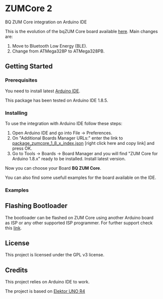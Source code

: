 # ZUMCore 2
BQ ZUM Core integration on Arduino IDE

This is the evolution of the bqZUM Core board available [here](https://github.com/bq/zum).
Main changes are:
1. Move to Bluetooth Low Energy (BLE).
1. Change from ATMega328P to ATMega328PB.

## Getting Started

### Prerequisites

You need to install latest [Arduino IDE](https://www.arduino.cc/en/Main/Software).

This package has been tested on Arduino IDE 1.8.5.

### Installing

To use the integration with Arduino IDE follow these steps:
1. Open Arduino IDE and go into File -> Preferences.
1. On "Additional Boards Manager URLs:" enter the link to [package_zumcore_1_8_x_index.json](https://raw.githubusercontent.com/bq/ZUMCore/master/package_zumcore_1_8_x_index.json) [right click here and copy link] and press OK.
1. Go to Tools -> Boards -> Board Manager and you will find "ZUM Core for Arduino 1.8.x" ready to be installed. Install latest version.

Now you can choose your Board **BQ ZUM Core**.

You can also find some usefull examples for the board available on the IDE.

### Examples



## Flashing Bootloader

The bootloader can be flashed on ZUM Core using another Arduino board as ISP or any other supported ISP programmer.
For further support check this [link](https://www.arduino.cc/en/Tutorial/ArduinoISP).

## License

This project is licensed under the GPL v3 license.

## Credits

This project relies on Arduino IDE to work.

The project is based on [Elektor UNO R4](https://github.com/ElektorLabs/Arduino/) 
